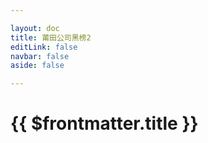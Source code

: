 ```yaml
---

layout: doc
title: 莆田公司黑榜2
editLink: false
navbar: false
aside: false

---
```


# {{ $frontmatter.title }}
